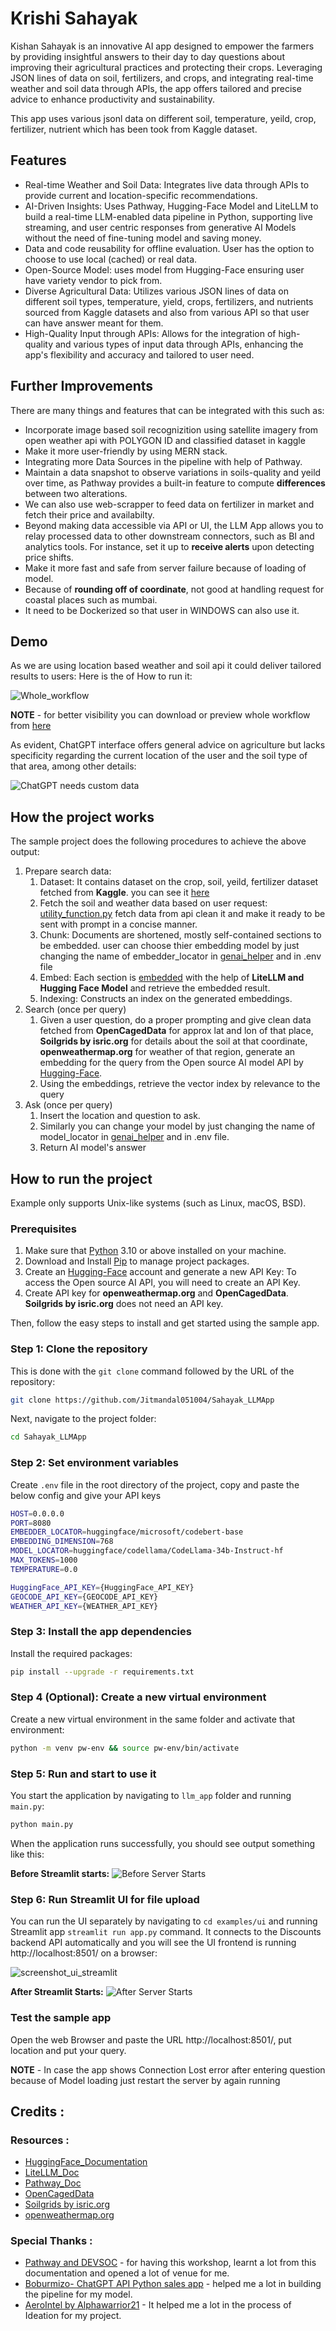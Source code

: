 # Krishi Sahayak

Kishan Sahayak is an innovative AI app designed to empower the farmers by providing insightful answers to their day to day questions about improving their agricultural practices and protecting their crops. Leveraging JSON lines of data on soil, fertilizers, and crops, and integrating real-time weather and soil data through APIs, the app offers tailored and precise advice to enhance productivity and sustainability.

This app uses various jsonl data on different soil, temperature, yeild, crop, fertilizer, nutrient which has been took from Kaggle dataset.

## Features

- Real-time Weather and Soil Data: Integrates live data through APIs to provide current and location-specific recommendations.
- AI-Driven Insights: Uses Pathway, Hugging-Face Model and LiteLLM to build a real-time LLM-enabled data pipeline in Python, supporting live streaming, and user centric responses from generative AI Models without the need of fine-tuning model and saving money.
- Data and code reusability for offline evaluation. User has the option to choose to use local (cached) or real data.
- Open-Source Model: uses model from Hugging-Face ensuring user have variety vendor to pick from.
- Diverse Agricultural Data: Utilizes various JSON lines of data on different soil types, temperature, yield, crops, fertilizers, and nutrients sourced from Kaggle datasets and also from various API so that user can have answer meant for them.
- High-Quality Input through APIs: Allows for the integration of high-quality and various types of input data through APIs, enhancing the app's flexibility and accuracy and tailored to user need.

## Further Improvements

There are many things and features that can be integrated with this such as:

- Incorporate image based soil recognizition using satellite imagery from open weather api with POLYGON ID and classified dataset in kaggle
- Make it more user-friendly by using MERN stack.
- Integrating more Data Sources in the pipeline with help of Pathway.
- Maintain a data snapshot to observe variations in soils-quality and yeild over time, as Pathway provides a built-in feature to compute **differences** between two alterations.
- We can also use web-scrapper to feed data on fertilizer in market and fetch their price and availabilty.
- Beyond making data accessible via API or UI, the LLM App allows you to relay processed data to other downstream connectors, such as BI and analytics tools. For instance, set it up to **receive alerts** upon detecting price shifts.
- Make it more fast and safe from server failure because of loading of model.
- Because of **rounding off of coordinate**, not good at handling request for coastal places such as mumbai.
- It need to be Dockerized so that user in WINDOWS can also use it.

## Demo

As we are using location based weather and soil api it could deliver tailored results to users:
Here is the of How to run it:

![Whole_workflow](./assets/whole_workflow.gif)

**NOTE** - for better visibility you can download or preview whole workflow from [here](./assets/whole_workflow.mp4)

As evident, ChatGPT interface offers general advice on agriculture but lacks specificity regarding the current location of the user and the soil type of that area, among other details:

![ChatGPT needs custom data](./assets/chatgpt_response-ezgif.gif)


## How the project works

The sample project does the following procedures to achieve the above output:

1. Prepare search data:
    1. Dataset: It contains dataset on the crop, soil, yeild, fertilizer dataset fetched from **Kaggle**. you can see it [here](./examples/data/)
    2. Fetch the soil and weather data based on user request: [utility_function.py](./examples/ui/utility_function.py) fetch data from api clean it and make it ready to be sent with prompt in a concise manner.
    3. Chunk: Documents are shortened, mostly self-contained sections to be embedded. user can choose thier embedding model by just changing the name of embedder_locator in [genai_helper](./common/genai_helper.py) and in .env file
    4. Embed: Each section is [embedded](https://docs.litellm.ai/docs/embedding/supported_embedding) with the help of **LiteLLM and Hugging Face Model** and retrieve the embedded result.
    5. Indexing: Constructs an index on the generated embeddings.
2. Search (once per query)
    1. Given a user question, do a proper prompting and give clean data fetched from **OpenCagedData** for approx lat and lon of that place, **Soilgrids by isric.org** for details about the soil at that coordinate, **openweathermap.org** for weather of that region, generate an embedding for the query from the Open source AI model API by [Hugging-Face](https://huggingface.co/).
    2. Using the embeddings, retrieve the vector index by relevance to the query
3. Ask (once per query)
    1. Insert the location and question to ask.
    2. Similarly you can change your model by just changing the name of model_locator in [genai_helper](./common/genai_helper.py) and in .env file.
    2. Return AI model's answer

## How to run the project

Example only supports Unix-like systems (such as Linux, macOS, BSD).

### Prerequisites

1. Make sure that [Python](https://www.python.org/downloads/) 3.10 or above installed on your machine.
2. Download and Install [Pip](https://pip.pypa.io/en/stable/installation/) to manage project packages.
3. Create an [Hugging-Face](https://huggingface.co/) account and generate a new API Key: To access the Open source AI API, you will need to create an API Key.
4. Create API key for **openweathermap.org** and **OpenCagedData**. **Soilgrids by isric.org** does not need an API key.

Then, follow the easy steps to install and get started using the sample app.

### Step 1: Clone the repository

This is done with the `git clone` command followed by the URL of the repository:

```bash
git clone https://github.com/Jitmandal051004/Sahayak_LLMApp
```

Next,  navigate to the project folder:

```bash
cd Sahayak_LLMApp
```

### Step 2: Set environment variables

Create `.env` file in the root directory of the project, copy and paste the below config and give your API keys 

```bash
HOST=0.0.0.0
PORT=8080
EMBEDDER_LOCATOR=huggingface/microsoft/codebert-base
EMBEDDING_DIMENSION=768
MODEL_LOCATOR=huggingface/codellama/CodeLlama-34b-Instruct-hf
MAX_TOKENS=1000
TEMPERATURE=0.0

HuggingFace_API_KEY={HuggingFace_API_KEY}
GEOCODE_API_KEY={GEOCODE_API_KEY}
WEATHER_API_KEY={WEATHER_API_KEY}
```

### Step 3: Install the app dependencies

Install the required packages:

```bash
pip install --upgrade -r requirements.txt
```
### Step 4 (Optional): Create a new virtual environment

Create a new virtual environment in the same folder and activate that environment:

```bash
python -m venv pw-env && source pw-env/bin/activate
```

### Step 5: Run and start to use it

You start the application by navigating to `llm_app` folder and running `main.py`:

```bash
python main.py
```

When the application runs successfully, you should see output something like this:

**Before Streamlit starts:**
![Before Server Starts](./assets/Before_server_start.png)

### Step 6: Run Streamlit UI for file upload

You can run the UI separately by navigating to `cd examples/ui` and running Streamlit app
`streamlit run app.py` command. It connects to the Discounts backend API automatically and you will see the UI frontend is running http://localhost:8501/ on a browser:

![screenshot_ui_streamlit](/assets/streamlit.png)

**After Streamlit Starts:**
![After Server Starts](./assets/After_Server_start.png)

### Test the sample app

Open the web Browser and paste the URL http://localhost:8501/, put location and put your query.

**NOTE** - In case the app shows Connection Lost error after entering question because of Model loading just restart the server by again running 

## Credits :

### Resources :
- [HuggingFace_Documentation](https://huggingface.co/docs)
- [LiteLLM_Doc](https://docs.litellm.ai/docs/)
- [Pathway_Doc](https://pathway.com/developers/user-guide/introduction/welcome)
- [OpenCagedData](https://opencagedata.com/api#quickstart)
- [Soilgrids by isric.org](https://rest.isric.org/soilgrids/v2.0/docs#/default/query_layer_properties_properties_query_get)
- [openweathermap.org](https://openweathermap.org/api)

### Special Thanks :
- [Pathway and DEVSOC](https://devsoc-bits-goa.gitbook.io/rag-and-llm-bootcamp) - for having this workshop, learnt a lot from this documentation and opened a lot of venue for me.
- [Boburmizo- ChatGPT API Python sales app](https://github.com/Boburmirzo/chatgpt-api-python-sales) - helped me a lot in building the pipeline for my model.
- [AeroIntel by Alphawarrior21](https://github.com/Alphawarrior21/AeroIntel) - It helped me a lot in the process of Ideation for my project.